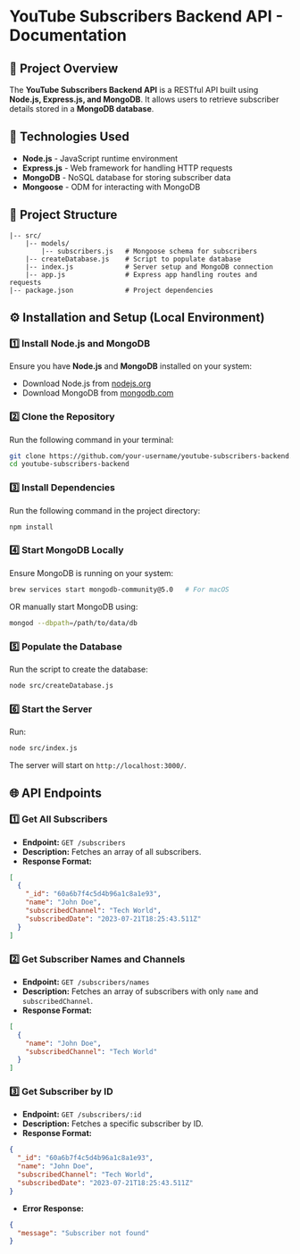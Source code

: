 # YouTube Subscribers Backend API - Documentation

## 📌 Project Overview
The **YouTube Subscribers Backend API** is a RESTful API built using **Node.js, Express.js, and MongoDB**. It allows users to retrieve subscriber details stored in a **MongoDB database**.

## 🚀 Technologies Used
- **Node.js** - JavaScript runtime environment
- **Express.js** - Web framework for handling HTTP requests
- **MongoDB** - NoSQL database for storing subscriber data
- **Mongoose** - ODM for interacting with MongoDB

## 📂 Project Structure
```
|-- src/
    |-- models/
        |-- subscribers.js   # Mongoose schema for subscribers
    |-- createDatabase.js    # Script to populate database
    |-- index.js             # Server setup and MongoDB connection
    |-- app.js               # Express app handling routes and requests
|-- package.json             # Project dependencies
```

## ⚙️ Installation and Setup (Local Environment)
### 1️⃣ Install Node.js and MongoDB
Ensure you have **Node.js** and **MongoDB** installed on your system:
- Download Node.js from [nodejs.org](https://nodejs.org/)
- Download MongoDB from [mongodb.com](https://www.mongodb.com/try/download/community)

### 2️⃣ Clone the Repository
Run the following command in your terminal:
```bash
git clone https://github.com/your-username/youtube-subscribers-backend.git
cd youtube-subscribers-backend
```

### 3️⃣ Install Dependencies
Run the following command in the project directory:
```bash
npm install
```

### 4️⃣ Start MongoDB Locally
Ensure MongoDB is running on your system:
```bash
brew services start mongodb-community@5.0   # For macOS
```
OR manually start MongoDB using:
```bash
mongod --dbpath=/path/to/data/db
```

### 5️⃣ Populate the Database
Run the script to create the database:
```bash
node src/createDatabase.js
```

### 6️⃣ Start the Server
Run:
```bash
node src/index.js
```
The server will start on `http://localhost:3000/`.

## 🌐 API Endpoints
### **1️⃣ Get All Subscribers**
- **Endpoint:** `GET /subscribers`
- **Description:** Fetches an array of all subscribers.
- **Response Format:**
```json
[
  {
    "_id": "60a6b7f4c5d4b96a1c8a1e93",
    "name": "John Doe",
    "subscribedChannel": "Tech World",
    "subscribedDate": "2023-07-21T18:25:43.511Z"
  }
]
```

### **2️⃣ Get Subscriber Names and Channels**
- **Endpoint:** `GET /subscribers/names`
- **Description:** Fetches an array of subscribers with only `name` and `subscribedChannel`.
- **Response Format:**
```json
[
  {
    "name": "John Doe",
    "subscribedChannel": "Tech World"
  }
]
```

### **3️⃣ Get Subscriber by ID**
- **Endpoint:** `GET /subscribers/:id`
- **Description:** Fetches a specific subscriber by ID.
- **Response Format:**
```json
{
  "_id": "60a6b7f4c5d4b96a1c8a1e93",
  "name": "John Doe",
  "subscribedChannel": "Tech World",
  "subscribedDate": "2023-07-21T18:25:43.511Z"
}
```
- **Error Response:**
```json
{
  "message": "Subscriber not found"
}
```
